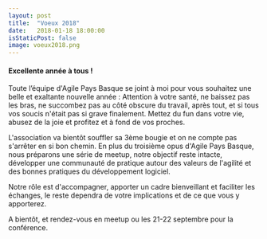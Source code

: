 ```yaml
---
layout: post
title:  "Voeux 2018"
date:   2018-01-18 18:00:00
isStaticPost: false
image: voeux2018.png
---
```

#### Excellente année à tous !
Toute l’équipe d'Agile Pays Basque se joint à moi pour vous souhaitez une belle et exaltante nouvelle année :
Attention à votre santé, ne baissez pas les bras, ne succombez pas au côté obscure du travail, après tout, et si tous vos soucis n'était pas si grave finalement.
Mettez du fun dans votre vie, abusez de la joie et profitez et à fond de vos proches.

L'association va bientôt souffler sa 3ème bougie et on ne compte pas s'arrêter en si bon chemin. En plus du troisième opus d'Agile Pays Basque, nous préparons une série de meetup, notre objectif reste intacte, développer une communauté de pratique autour des valeurs de  l'agilité et des bonnes pratiques du développement logiciel.

Notre rôle est d'accompagner, apporter un cadre bienveillant et faciliter les échanges, le reste dependra de votre implications et de ce que vous y apporterez.

A bientôt, et rendez-vous en meetup ou les 21-22 septembre pour la conférence.